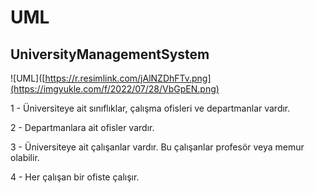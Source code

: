 # UML
## UniversityManagementSystem

![UML]([https://r.resimlink.com/jAlNZDhFTv.png](https://imgyukle.com/f/2022/07/28/VbGpEN.png)


1 - Üniversiteye ait sınıflıklar, çalışma ofisleri ve departmanlar vardır.

2 - Departmanlara ait ofisler vardır.

3 - Üniversiteye ait çalışanlar vardır. Bu çalışanlar profesör veya memur olabilir.

4 - Her çalışan bir ofiste çalışır.

